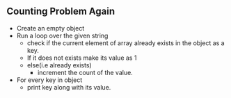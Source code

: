 ## Counting Problem Again                                       

- Create an empty object
- Run a loop over the given  string 
  -  check if the current element of array already exists in the object as a key.
    - If it does not exists make its value as 1 
  - else(i.e already exists) 
    - increment the count of the value.
- For every key in object
  - print key along with its value.

